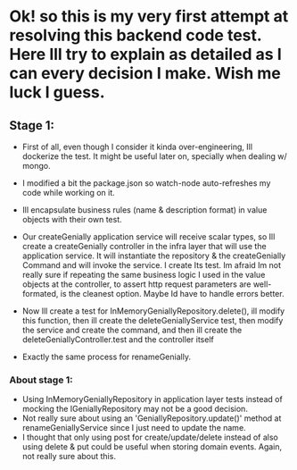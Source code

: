 # Ok! so this is my very first attempt at resolving this backend code test. Here Ill try to explain as detailed as I can every decision I make. Wish me luck I guess.

## Stage 1:
- First of all, even though I consider it kinda over-engineering, Ill dockerize the test. It might be useful later on, specially when dealing w/ mongo.
- I modified a bit the package.json so watch-node auto-refreshes my code while working on it.

- Ill encapsulate business rules (name & description format) in value objects with their own test.

- Our createGenially application service will receive scalar types, so Ill create a createGenially controller in the infra layer that will use the application service. It will instantiate the repository & the createGenially Command and will invoke the service. I create Its test.
Im afraid Im not really sure if repeating the same business logic I used in the value objects at the controller, to assert http request parameters are well-formated, is the cleanest option. Maybe Id have to handle errors better.

- Now Ill create a test for InMemoryGeniallyRepository.delete(), ill modify this function, then ill create the deleteGeniallyService test, then modify the service and create the command, and then ill create the deleteGeniallyController.test and the controller itself

- Exactly the same process for renameGenially.

### About stage 1: 
- Using InMemoryGeniallyRepository in application layer tests instead of mocking the IGeniallyRepository may not be a good decision.
- Not really sure about using an 'GeniallyRepository.update()' method at renameGeniallyService since I just need to update the name.
- I thought that only using post for create/update/delete instead of also using delete & put could be useful when storing domain events. Again, not really sure about this.